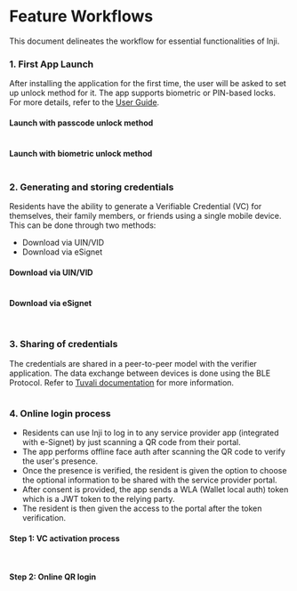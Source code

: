 # Feature Workflows

This document delineates the workflow for essential functionalities of Inji.

### 1. First App Launch

After installing the application for the first time, the user will be asked to set up unlock method for it. The app supports biometric or PIN-based locks. For more details, refer to the [User Guide](https://docs.mosip.io/1.2.0/modules/mobile-application/inji-mobile-app-beta).

#### Launch with passcode unlock method

<figure><img src="../.gitbook/assets/inji_first_launch_with_passcode.png" alt=""><figcaption></figcaption></figure>

#### Launch with biometric unlock method

<figure><img src="../.gitbook/assets/inji_first_launch_with_biometric.png" alt=""><figcaption></figcaption></figure>

### 2. Generating and storing credentials

Residents have the ability to generate a Verifiable Credential (VC) for themselves, their family members, or friends using a single mobile device. This can be done through two methods:

* Download via UIN/VID
* Download via eSignet

#### Download via UIN/VID

<figure><img src="../.gitbook/assets/download_via_uin_vid.png" alt=""><figcaption></figcaption></figure>

#### Download via eSignet

<div>

<img src="_images/download_via_esignet.png" alt="">

 

<figure><img src="../.gitbook/assets/download_via_esignet.png" alt=""><figcaption></figcaption></figure>

</div>

### 3. Sharing of credentials

The credentials are shared in a peer-to-peer model with the verifier application. The data exchange between devices is done using the BLE Protocol. Refer to [Tuvali documentation](https://docs.mosip.io/inji/tuvali) for more information.

<figure><img src="../.gitbook/assets/vc_share.png" alt=""><figcaption></figcaption></figure>

### 4. Online login process

* Residents can use Inji to log in to any service provider app (integrated with e-Signet) by just scanning a QR code from their portal.
* The app performs offline face auth after scanning the QR code to verify the user's presence.
* Once the presence is verified, the resident is given the option to choose the optional information to be shared with the service provider portal.
* After consent is provided, the app sends a WLA (Wallet local auth) token which is a JWT token to the relying party.
* The resident is then given the access to the portal after the token verification.

#### Step 1: VC activation process

<div>

<img src="_images/vc_activation.png" alt="">

 

<figure><img src="../.gitbook/assets/vc_activation.png" alt=""><figcaption></figcaption></figure>

</div>

#### Step 2: Online QR login

<figure><img src="../.gitbook/assets/online_qr_login.png" alt=""><figcaption></figcaption></figure>
